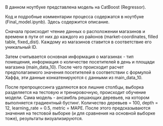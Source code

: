 В данном ноутбуке представлена модель на CatBoost (Regressor).

Код и подробные комментарии процесса содержатся в ноутбуке (Final_model.ipynb). Здесь содержится описание.

Сначала происходит чтение данных о расположении магазинов и времени в пути от них до каждого из районов (market-coordinates, filled table, fixed_dist). Каждому из магазинов ставится в соответствие его уникальный ID. 

Затем считывается основная информация о магазинах - тип помещения, информация о количестве посетителей в день и площади магазина (main_data_10). После чего происходит расчет предполагаемого значения посетителей в соответствии с формулой Хаффа, эти данные конкатенируются с данными из main_data_10.


После препроцессинга удаляются все лишние столбцы, выборка разделяется на тестовую и тренировочную, происходит обучение модели. Сама модель - ансамбль решающих деревьев, на котором выполняется градиентный бустинг. Количество деревьев = 100, depth = 12, learning_rate = 0.5, metric = MAPE. После этого предсказываются значения на тестовой выборке (и для сравнения на основной выборке тоже), результаты визуализируются. 
